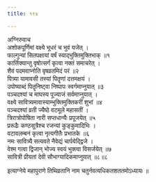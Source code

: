 ```yaml
---
title: १९४

---
```

अग्निरुवाच  
अशोकपूर्णिमां वक्ष्ये भूधरं च भुवं यजेत् ।  
फाल्गुन्यां सितपक्षायां वर्षं स्याद्भुक्तिमुक्तिभाक् ॥१  
कार्त्तिक्यान्तु वृषोत्सर्गं कृत्वा नक्तं समाचरेत् ।  
शैवं पदमवाप्नोति वृषव्रतमिदं परं ॥२  
पित्र्या यामावसी तस्यां पितॄणां दत्तमक्षयं ।  
उपोष्याब्दं पितॄनिष्ट्वा निष्पापः स्वर्गमाप्नुयात् ॥३  
पञ्चदश्यां च माघस्य पूज्याजं सर्वमाप्नुयात् ।  
वक्ष्ये सावित्र्यमावास्याम्भुक्तिमुक्तिकरीं शुभां ॥४  
पञ्चदश्यां व्रती ज्यैष्ठे वटमूले महासतीं ।  
त्रिरात्रोपोषिता नारी सप्तधान्यैः प्रपूजयेत् ॥५  
प्ररूढैः कण्ठसूत्रैश्च रजन्यां कुङ्कुमादिभिः ।  
वटावलम्बनं कृत्वा नृत्यगीतैः प्रभातके ॥६  
नमः सावित्र्यै सत्यवते नैवेद्यं चार्पयेद्द्विजे ।  
वेश्म गत्वा द्विजान् भोज्य स्वयं भुक्त्वा विसर्जयेत् ॥७  
सावित्री प्रीयतां देवी सौभाग्यादिकमाप्नुयात् ॥८॥८  
  
इत्याग्नेये महापुराणे तिथिव्रतानि नाम चतुर्नवत्यधिकतशततमोऽध्यायः ॥